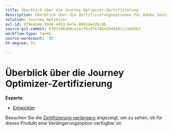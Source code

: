 ```yaml
---
title: Überblick über die Journey Optimizer-Zertifizierung
description: Überblick über die Zertifizierungsoptionen für Adobe Journey Optimizer
solution: Journey Optimizer
exl-id: 879eab4e-b946-4453-be7e-89b1ded2bc6b
source-git-commit: 6397c96ab0ce2ecf6cd7e70bd2044e01c23ab563
workflow-type: tm+mt
source-wordcount: '35'
ht-degree: 5%

---
```


# Überblick über die Journey Optimizer-Zertifizierung

**Experte**

* [Entwickler](/help/certifications/ajo/ajo-e-developer.md) <!--AD0-E603-->

Besuchen Sie die [Zertifizierung verlängern](/help/certifications/renew.md) angezeigt, um zu sehen, ob für dieses Produkt eine Verlängerungsoption verfügbar ist.
